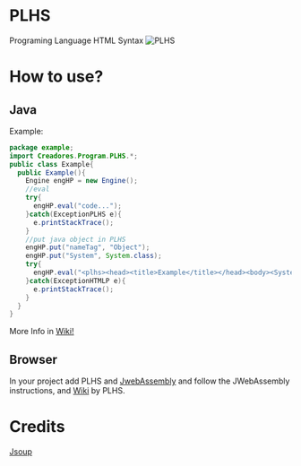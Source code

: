 # PLHS
Programing Language HTML Syntax
![PLHS](https://github.com/Trollhunters501/PLHS/blob/main/Dise%C3%B1o%20sin%20t%C3%ADtulo_20240831_081942_0000.png)
# How to use?
## Java
Example:

```java
package example;
import Creadores.Program.PLHS.*;
public class Example{
  public Example(){
    Engine engHP = new Engine();
    //eval
    try{
      engHP.eval("code...");
    }catch(ExceptionPLHS e){
      e.printStackTrace();
    }
    //put java object in PLHS
    engHP.put("nameTag", "Object");
    engHP.put("System", System.class);
    try{
      engHP.eval("<plhs><head><title>Example</title></head><body><System isDiv json='out.println' args='`Hello World`'/></body></plhs>");
    }catch(ExceptionHTMLP e){
      e.printStackTrace();
    }
  }
}
```
More Info in [Wiki!](https://github.com/Trollhunters501/PLHS/wiki)

## Browser

In your project add PLHS and [JwebAssembly](https://github.com/i-net-software/JWebAssembly) and follow the JWebAssembly instructions, and [Wiki](https://github.com/Trollhunters501/PLHS/wiki) by PLHS.

# Credits
[Jsoup](https://jsoup.org)

